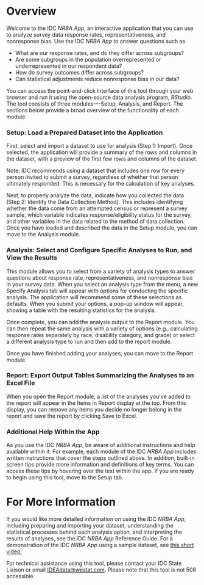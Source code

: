 # Overview
Welcome to the IDC *NRBA App*, an interactive application that you can use to analyze survey data response rates, representativeness, and nonresponse bias. Use the IDC *NRBA App* to answer questions such as

- What are our response rates, and do they differ across subgroups?
- Are some subgroups in the population overrepresented or underrepresented in our respondent data?
- How do survey outcomes differ across subgroups?
- Can statistical adjustments reduce nonresponse bias in our data?

You can access the point-and-click interface of this tool through your web browser and run it using the open-source data analysis program, *RStudio*. The tool consists of three modules---Setup, Analysis, and Report. The sections below provide a broad overview of the functionality of each module.

### Setup: Load a Prepared Dataset into the Application

First, select and import a dataset to use for analysis (Step 1: Import). Once selected, the application will provide a summary of the rows and columns in the dataset, with a preview of the first few rows and columns of the dataset.

Note: IDC recommends using a dataset that includes one row for every person invited to submit a survey, regardless of whether that person ultimately responded. This is necessary for the calculation of key analyses.

Next, to properly analyze the data, indicate how you collected the data (Step 2: Identify the Data Collection Method). This includes identifying whether the data come from an attempted census or represent a survey sample, which variable indicates response/eligibility status for the survey, and other variables in the data related to the method of data collection. Once you have loaded and described the data in the Setup module, you can move to the Analysis module.


### Analysis: Select and Configure Specific Analyses to Run, and View the Results

This module allows you to select from a variety of analysis types to answer questions about response rate, representativeness, and nonresponse bias in your survey data. When you select an analysis type from the menu, a new Specify Analysis tab will appear with options for conducting the specific analysis. The application will recommend some of these selections as defaults. When you submit your options, a pop-up window will appear, showing a table with the resulting statistics for the analysis.

Once complete, you can add the analysis output to the Report module. You can then repeat the same analysis with a variety of options (e.g., calculating response rates separately by race, disability category, and grade) or select a different analysis type to run and then add to the report module.

Once you have finished adding your analyses, you can move to the Report module.


### Report: Export Output Tables Summarizing the Analyses to an Excel File

When you open the Report module, a list of the analyses you've added to the report will appear in the Items in Report display at the top. From this display, you can remove any items you decide no longer belong in the report and save the report by clicking Save to Excel.

### Additional Help Within the App

As you use the IDC *NRBA App*, be aware of additional instructions and help available within it. For example, each module of the IDC *NRBA App* includes written instructions that cover the steps outlined above. In addition, built-in screen tips provide more information and definitions of key terms. You can access these tips by hovering over the text within the app. If you are ready to begin using this tool, move to the Setup tab.

# For More Information

If you would like more detailed information on using the IDC *NRBA App*, including preparing and importing your dataset, understanding the statistical processes behind each analysis option, and interpreting the results of analyses, see the IDC *NRBA App* Reference Guide.
For a demonstration of the IDC *NRBA App* using a sample dataset, see [this short video.](https://www.youtube.com/watch?v=0em2O0-QGP8)

For technical assistance using this tool, please contact your IDC State Liaison or email IDEAdata@westat.com.
Please note that this tool is not 508 accessible. 
